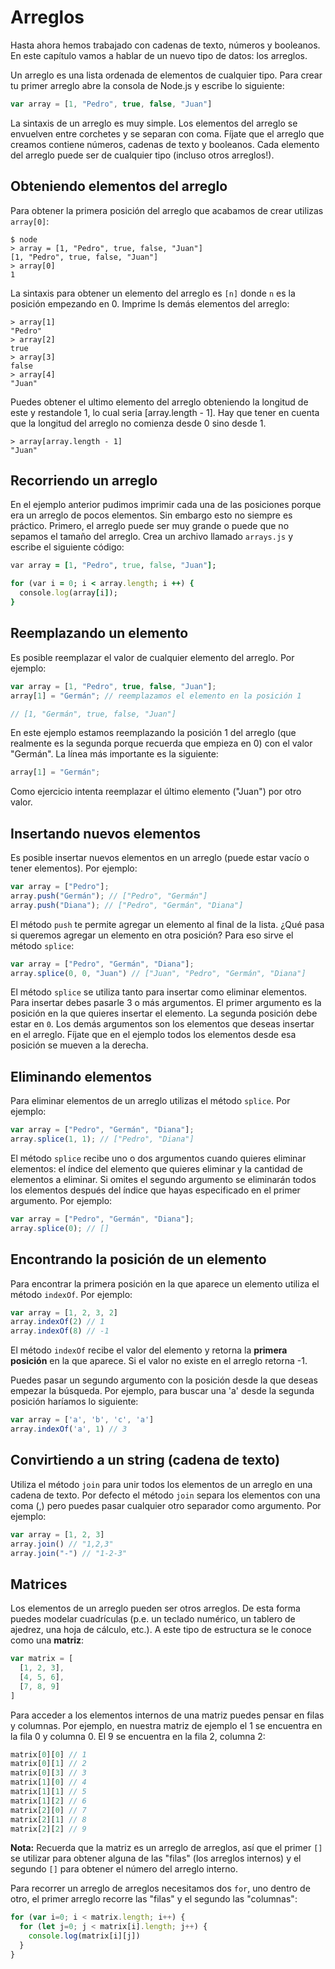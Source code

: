 # Arreglos

Hasta ahora hemos trabajado con cadenas de texto, números y booleanos. En este capítulo vamos a hablar de un nuevo tipo de datos: los arreglos.

Un arreglo es una lista ordenada de elementos de cualquier tipo. Para crear tu primer arreglo abre la consola de Node.js y escribe lo siguiente:

```javascript
var array = [1, "Pedro", true, false, "Juan"]
```

La sintaxis de un arreglo es muy simple. Los elementos del arreglo se envuelven entre corchetes y se separan con coma. Fíjate que el arreglo que creamos contiene números, cadenas de texto y booleanos. Cada elemento del arreglo puede ser de cualquier tipo \(incluso otros arreglos!\).

## Obteniendo elementos del arreglo

Para obtener la primera posición del arreglo que acabamos de crear utilizas `array[0]`:

```text
$ node
> array = [1, "Pedro", true, false, "Juan"]
[1, "Pedro", true, false, "Juan"]
> array[0]
1
```

La sintaxis para obtener un elemento del arreglo es `[n]` donde `n` es la posición empezando en 0. Imprime ls demás elementos del arreglo:

```text
> array[1]
"Pedro"
> array[2]
true
> array[3]
false
> array[4]
"Juan"
```

Puedes obtener el ultimo elemento del arreglo obteniendo la longitud de este y restandole 1, lo cual seria \[array.length - 1\]. Hay que tener en cuenta que la longitud del arreglo no comienza desde 0 sino desde 1.

```text
> array[array.length - 1]
"Juan"
```

## Recorriendo un arreglo

En el ejemplo anterior pudimos imprimir cada una de las posiciones porque era un arreglo de pocos elementos. Sin embargo esto no siempre es práctico. Primero, el arreglo puede ser muy grande o puede que no sepamos el tamaño del arreglo. Crea un archivo llamado `arrays.js` y escribe el siguiente código:

```ruby
var array = [1, "Pedro", true, false, "Juan"];

for (var i = 0; i < array.length; i ++) {
  console.log(array[i]);
}
```

## Reemplazando un elemento

Es posible reemplazar el valor de cualquier elemento del arreglo. Por ejemplo:

```javascript
var array = [1, "Pedro", true, false, "Juan"];
array[1] = "Germán"; // reemplazamos el elemento en la posición 1

// [1, "Germán", true, false, "Juan"]
```

En este ejemplo estamos reemplazando la posición 1 del arreglo \(que realmente es la segunda porque recuerda que empieza en 0\) con el valor "Germán". La línea más importante es la siguiente:

```javascript
array[1] = "Germán";
```

Como ejercicio intenta reemplazar el último elemento \("Juan"\) por otro valor.

## Insertando nuevos elementos

Es posible insertar nuevos elementos en un arreglo \(puede estar vacío o tener elementos\). Por ejemplo:

```javascript
var array = ["Pedro"];
array.push("Germán"); // ["Pedro", "Germán"]
array.push("Diana"); // ["Pedro", "Germán", "Diana"]
```

El método `push` te permite agregar un elemento al final de la lista. ¿Qué pasa si queremos agregar un elemento en otra posición? Para eso sirve el método `splice`:

```javascript
var array = ["Pedro", "Germán", "Diana"];
array.splice(0, 0, "Juan") // ["Juan", "Pedro", "Germán", "Diana"]
```

El método `splice` se utiliza tanto para insertar como eliminar elementos. Para insertar debes pasarle 3 o más argumentos. El primer argumento es la posición en la que quieres insertar el elemento. La segunda posición debe estar en `0`. Los demás argumentos son los elementos que deseas insertar en el arreglo. Fíjate que en el ejemplo todos los elementos desde esa posición se mueven a la derecha.

## Eliminando elementos

Para eliminar elementos de un arreglo utilizas el método `splice`. Por ejemplo:

```javascript
var array = ["Pedro", "Germán", "Diana"];
array.splice(1, 1); // ["Pedro", "Diana"]
```

El método `splice` recibe uno o dos argumentos cuando quieres eliminar elementos: el índice del elemento que quieres eliminar y la cantidad de elementos a eliminar. Si omites el segundo argumento se eliminarán todos los elementos después del índice que hayas especificado en el primer argumento. Por ejemplo:

```javascript
var array = ["Pedro", "Germán", "Diana"];
array.splice(0); // []
```

## Encontrando la posición de un elemento

Para encontrar la primera posición en la que aparece un elemento utiliza el método `indexOf`. Por ejemplo:

```javascript
var array = [1, 2, 3, 2]
array.indexOf(2) // 1
array.indexOf(8) // -1
```

El método `indexOf` recibe el valor del elemento y retorna la **primera posición** en la que aparece. Si el valor no existe en el arreglo retorna -1.

Puedes pasar un segundo argumento con la posición desde la que deseas empezar la búsqueda. Por ejemplo, para buscar una 'a' desde la segunda posición haríamos lo siguiente:

```javascript
var array = ['a', 'b', 'c', 'a']
array.indexOf('a', 1) // 3
```

## Convirtiendo a un string (cadena de texto)

Utiliza el método `join` para unir todos los elementos de un arreglo en una cadena de texto. Por defecto el método `join` separa los elementos con una coma (,) pero puedes pasar cualquier otro separador como argumento. Por ejemplo:

```javascript
var array = [1, 2, 3]
array.join() // "1,2,3"
array.join("-") // "1-2-3"
```

## Matrices

Los elementos de un arreglo pueden ser otros arreglos. De esta forma puedes modelar cuadrículas (p.e. un teclado numérico, un tablero de ajedrez, una hoja de cálculo, etc.). A este tipo de estructura se le conoce como una **matriz**:

```javascript
var matrix = [
  [1, 2, 3],
  [4, 5, 6],
  [7, 8, 9]
]
```

Para acceder a los elementos internos de una matriz puedes pensar en filas y columnas. Por ejemplo, en nuestra matriz de ejemplo el 1 se encuentra en la fila 0 y columna 0. El 9 se encuentra en la fila 2, columna 2:

```javascript
matrix[0][0] // 1
matrix[0][1] // 2
matrix[0][3] // 3
matrix[1][0] // 4
matrix[1][1] // 5
matrix[1][2] // 6
matrix[2][0] // 7
matrix[2][1] // 8
matrix[2][2] // 9
```

**Nota:** Recuerda que la matriz es un arreglo de arreglos, así que el primer `[]` se utilizar para obtener alguna de las "filas" (los arreglos internos) y el segundo `[]` para obtener el número del arreglo interno.

Para recorrer un arreglo de arreglos necesitamos dos `for`, uno dentro de otro, el primer arreglo recorre las "filas" y el segundo las "columnas":

```javascript
for (var i=0; i < matrix.length; i++) {
  for (let j=0; j < matrix[i].length; j++) {
    console.log(matrix[i][j])
  }
}
```
